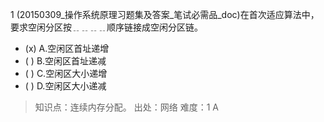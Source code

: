 1
(20150309_操作系统原理习题集及答案_笔试必需品_doc)在首次适应算法中，要求空闲分区按﹎﹎﹎﹎顺序链接成空闲分区链。
- (x) A.空闲区首址递增 
- ( ) B.空闲区首址递减 
- ( ) C.空闲区大小递增 
- ( ) D.空闲区大小递减

> 知识点：连续内存分配。
> 出处：网络
> 难度：1
> A
